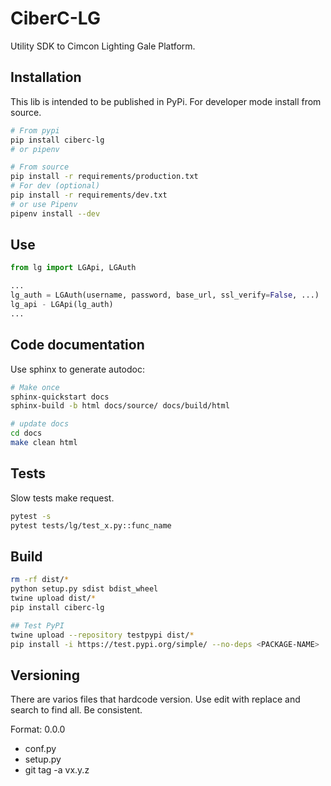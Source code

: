 # CiberC-LG

Utility SDK to Cimcon Lighting Gale Platform.

## Installation

This lib is intended to be published in PyPi. For developer mode install from source.

```bash
# From pypi
pip install ciberc-lg
# or pipenv

# From source
pip install -r requirements/production.txt
# For dev (optional)
pip install -r requirements/dev.txt
# or use Pipenv
pipenv install --dev
```

## Use

```python
from lg import LGApi, LGAuth

...
lg_auth = LGAuth(username, password, base_url, ssl_verify=False, ...)
lg_api - LGApi(lg_auth)
...
```

## Code documentation

Use sphinx to generate autodoc:

```bash
# Make once
sphinx-quickstart docs
sphinx-build -b html docs/source/ docs/build/html

# update docs
cd docs
make clean html
```

## Tests

Slow tests make request.

```bash
pytest -s
pytest tests/lg/test_x.py::func_name
```

## Build

```bash
rm -rf dist/*
python setup.py sdist bdist_wheel
twine upload dist/*
pip install ciberc-lg

## Test PyPI
twine upload --repository testpypi dist/*
pip install -i https://test.pypi.org/simple/ --no-deps <PACKAGE-NAME>
```

## Versioning

There are varios files that hardcode version. Use edit with replace and search to find all. Be consistent.

Format: 0.0.0

- conf.py
- setup.py
- git tag -a vx.y.z
